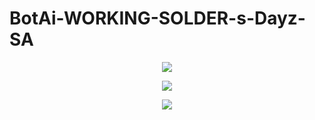 # BotAi-WORKING-SOLDER-s-Dayz-SA


<p align="center">
<img src="https://github.com/x1234xx/BotAi-WORKING-SOLDER-s-Dayz-SA/blob/main/20210208002114_1.jpg" ><br>
  
  <p align="center">
<img src="https://github.com/x1234xx/BotAi-WORKING-SOLDER-s-Dayz-SA/blob/main/20210208002124_1.jpg" ><br>
   
  <p align="center">
<img src="https://github.com/x1234xx/BotAi-WORKING-SOLDER-s-Dayz-SA/blob/main/20210208002653_1.jpg" ><br>
